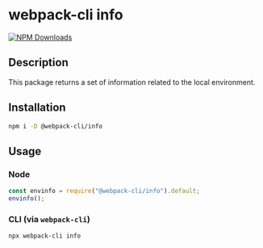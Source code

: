 # webpack-cli info

[![NPM Downloads][downloads]][downloads-url]

## Description

This package returns a set of information related to the local environment.

## Installation

```bash
npm i -D @webpack-cli/info
```

## Usage

### Node

```js
const envinfo = require("@webpack-cli/info").default;
envinfo();
```

### CLI (via `webpack-cli`)

```bash
npx webpack-cli info
```

[downloads]: https://img.shields.io/npm/dm/@webpack-cli/info.svg
[downloads-url]: https://www.npmjs.com/package/@webpack-cli/info
